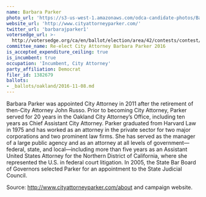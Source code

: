 ```yaml
---
name: Barbara Parker
photo_url: 'https://s3-us-west-1.amazonaws.com/odca-candidate-photos/Barbara-Parker.png'
website_url: 'http://www.cityattorneyparker.com/'
twitter_url: 'barbarajparker1'
votersedge_url: >-
  http://votersedge.org/ca/en/ballot/election/area/42/contests/contest/13239/candidate/130764?&county=Alameda%20County&election_authority_id=1
committee_name: Re-elect City Attorney Barbara Parker 2016
is_accepted_expenditure_ceiling: true
is_incumbent: true
occupation: 'Incumbent, City Attorney'
party_affiliation: Democrat
filer_id: 1382679
ballots:
- _ballots/oakland/2016-11-08.md
---
```

Barbara Parker was appointed City Attorney in 2011 after the retirement of then-City Attorney John Russo. Prior to becoming City Attorney, Parker served for 20 years in the Oakland City Attorney’s Office, including ten years as Chief Assistant City Attorney. Parker graduated from Harvard Law in 1975 and has worked as an attorney in the private sector for two major corporations and two prominent law firms. She has served as the manager of a large public agency and as an attorney at all levels of government—federal, state, and local—including more than five years as an Assistant United States Attorney for the Northern District of California, where she represented the U.S. in federal court litigation. In 2005, the State Bar Board of Governors selected Parker for an appointment to the State Judicial Council. 

Source: http://www.cityattorneyparker.com/about and campaign website.

